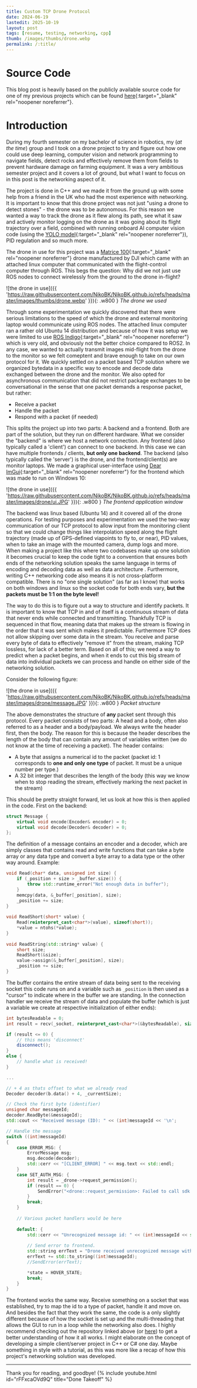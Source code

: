 ```yaml
---
title: Custom TCP Drone Protocol
date: 2024-06-19
lastedit: 2025-10-19
layout: post
tags: [resume, testing, networking, cpp]
thumb: /images/thumbs/drone.webp
permalink: /:title/
---
```

# Source Code
This blog post is heavily based on the publicly available source code for one of my previous projects which can be found [here](https://github.com/NikoBK/Nsqd){:target="_blank" rel="noopener noreferrer"}.

# Introduction
During my fourth semester on my bachelor of science in robotics, my (*at the time*) group and I took on a drone project to try and figure out how one could use deep learning, computer vision and network programming to navigate fields, detect rocks and effectively remove them from fields to prevent hardware damage on farming equipment. It was a very ambitious semester project and it covers a lot of ground, but what I want to focus on in this post is the networking aspect of it.

The project is done in C++ and we made it from the ground up with some help from a friend in the UK who had the most experience with networking. It is important to know that this drone project was not just "using a drone to detect stones" - the drone was to be autonomous. For this reason we wanted a way to track the drone as it flew along its path, see what it saw and actively monitor logging on the drone as it was going about its flight trajectory over a field, combined with running onboard AI computer vision code (using the [YOLO model](https://en.wikipedia.org/wiki/You_Only_Look_Once){:target="_blank" rel="noopener noreferrer"}), PID regulation and so much more.

The drone in use for this project was a [Matrice 100](https://dl.djicdn.com/downloads/m100/M100_User_Manual_EN.pdf){:target="_blank" rel="noopener noreferrer"} drone manufactured by DJI which came with an attached linux computer that communicated with the flight-control computer through ROS. This begs the question: Why did we not just use ROS nodes to connect wirelessly from the ground to the drone in-flight?

![the drone in use]({{ 'https://raw.githubusercontent.com/NikoBK/NikoBK.github.io/refs/heads/master/images/thumbs/drone.webp' }}){: .w800 }
*The drone we used*

Through some experimentation we quickly discovered that there were serious limitations to the speed of which the drone and external monitoring laptop would communicate using ROS nodes. The attached linux computer ran a rather old Ubuntu 14 distribution and because of how it was setup we were limited to use [ROS Indigo](https://wiki.ros.org/indigo){:target="_blank" rel="noopener noreferrer"} which is very old, and obviously not the better choice compared to ROS2. In any case, we wanted to actually transmit images mid-flight from the drone to the monitor so we felt comeptent and brave enough to take on our own protocol for it. We quickly settled on a packet based TCP solution where we organized bytedata in a specific way to encode and decode data exchanged between the drone and the monitor. We also opted for asynchronous communication that did not restrict package exchanges to be conversational in the sense that one packet demands a response packet, but rather:
- Receive a packet
- Handle the packet
- Respond with a packet (if needed)

This splits the project up into two parts: A backend and a frontend. Both are part of the solution, but they run on different hardware. What we consider the "backend" is where we host a network connection. Any frontend (also typically called a 'client') can connect to one backend. In this case we can have multiple frontends / clients, **but only one backend**. The backend (also typically called the 'server') is the drone, and the frontend/client(s) are monitor laptops. We made a graphical user-interface using [Dear ImGui](https://github.com/ocornut/imgui){:target="_blank" rel="noopener noreferrer"} for the frontend which was made to run on Windows 10:

![the drone in use]({{ 'https://raw.githubusercontent.com/NikoBK/NikoBK.github.io/refs/heads/master/images/drone/ui.JPG' }}){: .w800 }
*The frontend application window*

The backend was linux based (Ubuntu 14) and it covered all of the drone operations. For testing purposes and experimentation we used the two-way communication of our TCP protocol to allow input from the monitoring client so that we could change things like interpolation speed along the flight trajectory (made up of GPS-defined viapoints to fly to, or near), PID values, when to take an image with the mounted camera, dump logs and more. When making a project like this where two codebases make up one solution it becomes crucial to keep the code tight to a convention that ensures both ends of the networking solution speaks the same language in terms of encoding and decoding data as well as data architecture . Furthermore, writing C++ networking code also means it is not cross-platform compatible. There is no "one single solution" (as far as I know) that works on both windows and linux so the socket code for both ends vary, **but the packets must be 1:1 on the byte level!**

The way to do this is to figure out a way to structure and identify packets. It is important to know that TCP in and of itself is a continuous stream of data that never ends while connected and transmitting. Thankfully TCP is sequenced in that flow, meaning data that makes up the stream is flowing in the order that it was sent which makes it predictable. Furthermore TCP does not allow skipping over some data in the stream. You receive and parse every byte of data to effectively "remove it" from the stream, making TCP lossless, for lack of a better term. Based on all of this; we need a way to predict when a packet begins, and when it ends to cut this big stream of data into individual packets we can process and handle on either side of the networking solution.

Consider the following figure:

![the drone in use]({{ 'https://raw.githubusercontent.com/NikoBK/NikoBK.github.io/refs/heads/master/images/drone/message.JPG' }}){: .w800 }
*Packet structure*

The above demonstrates the structure of **any** packet sent through this protocol. Every packet consists of two parts: A head and a body, often also referred to as a header and a body/payload. We always write the header first, then the body. The reason for this is because the header describes the length of the body that can contain any amount of variables written (we do not know at the time of receiving a packet). The header contains:
- A byte that assigns a numerical id to the packet (packet id: 1 corresponds to **one and only one type** of packet. It must be a unique number per type.)
- A 32 bit integer that describes the length of the body (this way we know when to stop reading the stream, effectively marking the next packet in the stream)

This should be pretty straight forward, let us look at how this is then applied in the code. First on the backend:

```cpp
struct Message {
    virtual void encode(Encoder& encoder) = 0;
    virtual void decode(Decoder& decoder) = 0;
};
```
The definition of a message contains an encoder and a decoder, which are simply classes that contains read and write functions that can take a byte array or any data type and convert a byte array to a data type or the other way around. Example:

```cpp
void Read(char* data, unsigned int size) {
    if (_position + size > _buffer.size()) {
        throw std::runtime_error("Not enough data in buffer");
    }
    memcpy(data, &_buffer[_position], size);
    _position += size;
}
    
void ReadShort(short* value) {
    Read(reinterpret_cast<char*>(value), sizeof(short));
    *value = ntohs(*value);
}
    
void ReadString(std::string* value) {
    short size;
    ReadShort(&size);
    value->assign(&_buffer[_position], size);
    _position += size;
}
```

The buffer contains the entire stream of data being sent to the receiving socket this code runs on and a variable such as `_position` is then used as a "cursor" to indicate where in the buffer we are standing. In the connection handler we receive the stream of data and populate the buffer (which is just a variable we create at respective initialization of either ends):

```cpp
int bytesReadable = 0;
int result = recv(_socket, reinterpret_cast<char*>(&bytesReadable), sizeof(int), MSG_PEEK);

if (result <= 0) {
    // this means 'disconnect'
    disconnect();
}
else {
    // handle what is received!
}

...

// + 4 as thats offset to what we already read
Decoder decoder(b.data() + 4, _currentSize);

// Check the first byte (identifier)
unsigned char messageId;
decoder.ReadByte(&messageId);
std::cout << "Received message (ID): " << (int)messageId << '\n';

// Handle the message
switch ((int)messageId) 
{
    case ERROR_MSG: {
        ErrorMessage msg;
        msg.decode(decoder);
        std::cerr << "[CLIENT_ERROR] " << msg.text << std::endl;
    }
    case SET_AUTH_MSG: {
        int result = _drone->request_permission();
        if (result == 0) {
            SendError("<drone::request_permission>: Failed to call sdk authority service");
        }
        break;
    }
    
    // Various packet handlers would be here
    
    default: {
        std::cerr << "Unrecognized message id: " << (int)messageId << std::endl;
        
        // Send error to frontend.
        std::string errText = "Drone received unrecognized message with id: ";
        errText += std::to_string((int)messageId);
        //SendError(errText);

        *state = HOVER_STATE;
        break;
    }
}
```

The frontend works the same way. Receive something on a socket that was established, try to map the id to a type of packet, handle it and move on. And besides the fact that they work the same, the code is a only slightly different because of how the socket is set up and the multi-threading that allows the GUI to run in a loop while the networking also does. I highly recommend checking out the repository linked above (or [here](https://github.com/NikoBK/Nsqd)) to get a better understanding of how it all works. I might elaborate on the concept of developing a simple client/server project in C++ or C# one day. Maybe something in style with a tutorial, as this was more like a recap of how this project's networking solution was developed.

---

Thank you for reading, and goodbye!
{% include youtube.html id="rFFxcaOVd9Q" title="Done Takeoff" %}



